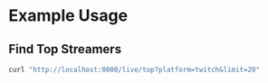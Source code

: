 # Example Usage

## Find Top Streamers

```bash
curl "http://localhost:8000/live/top?platform=twitch&limit=20"
```
